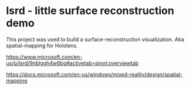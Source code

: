 # lsrd - little surface reconstruction demo

This project was used to build a surface-reconstruction visualization. Aka spatial-mapping for Hololens.

https://www.microsoft.com/en-us/p/lsrd/9nblggh4w6bg#activetab=pivot:overviewtab

https://docs.microsoft.com/en-us/windows/mixed-reality/design/spatial-mapping
